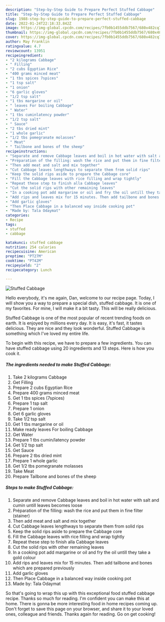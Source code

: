 ```yaml
---
description: "Step-by-Step Guide to Prepare Perfect Stuffed Cabbage"
title: "Step-by-Step Guide to Prepare Perfect Stuffed Cabbage"
slug: 1988-step-by-step-guide-to-prepare-perfect-stuffed-cabbage
date: 2022-01-24T22:18:33.842Z
image: https://img-global.cpcdn.com/recipes/7fb0b1455ddb7567/680x482cq70/stuffed-cabbage-recipe-main-photo.jpg
thumbnail: https://img-global.cpcdn.com/recipes/7fb0b1455ddb7567/680x482cq70/stuffed-cabbage-recipe-main-photo.jpg
cover: https://img-global.cpcdn.com/recipes/7fb0b1455ddb7567/680x482cq70/stuffed-cabbage-recipe-main-photo.jpg
author: May Franklin
ratingvalue: 4.7
reviewcount: 13951
recipeingredient:
- "2 kilograms Cabbage"
- " Filling"
- "2 cubs Egyptian Rice"
- "400 grams minced meat"
- "1 tbs spices 7spices"
- "1 tsp salt"
- "1 onion"
- "6 garlic gloves"
- "1/2 tsp salt"
- "1 tbs margarine or oil"
- " leaves For boiling Cabbage"
- " Water"
- "1 tbs cuminlatency powder"
- "1/2 tsp salt"
- " Sauce"
- "2 tbs dried mint"
- "1 whole garlic"
- "1/2 tbs pomegranate molasses"
- " Meat"
- " Tailbone and bones of the sheep"
recipeinstructions:
- "Separate and remove Cabbage leaves and boil in hot water with salt and cumin untill leaves becomes loose"
- "Préparation of the filling: wash the rice and put them in fine filter (stainer)"
- "Then add meat and salt and mix together"
- "Cut Cabbage leaves lengthways to separate them from solid rips"
- "Keep the solid rips aside to prepare the Cabbage core"
- "Fill the Cabbage leaves with rice filling and wrap tightly"
- "Repeat these step to finish alla Cabbage leaves"
- "Cut the solid rips with other remaining leaves"
- "In a cooking pot add margarine or oil and fry the oil untill they take a gold colour"
- "Add rips and leaves mix for 15 minutes. Then add tailbone and bones which are prepared previously"
- "Add garlic gloves"
- "Then Place Cabbage in a balanced way inside cooking pot"
- "Made by: Tala Odaymat"
categories:
- Recipe
tags:
- stuffed
- cabbage

katakunci: stuffed cabbage 
nutrition: 254 calories
recipecuisine: American
preptime: "PT27M"
cooktime: "PT42M"
recipeyield: "2"
recipecategory: Lunch

---
```



![Stuffed Cabbage](https://img-global.cpcdn.com/recipes/7fb0b1455ddb7567/680x482cq70/stuffed-cabbage-recipe-main-photo.jpg)

Hello everybody, it's me again, Dan, welcome to our recipe page. Today, I will show you a way to prepare a special dish, stuffed cabbage. It is one of my favorites. For mine, I will make it a bit tasty. This will be really delicious.



Stuffed Cabbage is one of the most popular of recent trending foods on earth. It is enjoyed by millions every day. It is easy, it's fast, it tastes delicious. They are nice and they look wonderful. Stuffed Cabbage is something which I've loved my entire life.


To begin with this recipe, we have to prepare a few ingredients. You can have stuffed cabbage using 20 ingredients and 13 steps. Here is how you cook it.

<!--inarticleads1-->

##### The ingredients needed to make Stuffed Cabbage:

1. Take 2 kilograms Cabbage
1. Get  Filling
1. Prepare 2 cubs Egyptian Rice
1. Prepare 400 grams minced meat
1. Get 1 tbs spices (7spices)
1. Prepare 1 tsp salt
1. Prepare 1 onion
1. Get 6 garlic gloves
1. Take 1/2 tsp salt
1. Get 1 tbs margarine or oil
1. Make ready  leaves For boiling Cabbage
1. Get  Water
1. Prepare 1 tbs cumin/latency powder
1. Get 1/2 tsp salt
1. Get  Sauce
1. Prepare 2 tbs dried mint
1. Prepare 1 whole garlic
1. Get 1/2 tbs pomegranate molasses
1. Take  Meat
1. Prepare  Tailbone and bones of the sheep




<!--inarticleads2-->

##### Steps to make Stuffed Cabbage:

1. Separate and remove Cabbage leaves and boil in hot water with salt and cumin untill leaves becomes loose
1. Préparation of the filling: wash the rice and put them in fine filter (stainer)
1. Then add meat and salt and mix together
1. Cut Cabbage leaves lengthways to separate them from solid rips
1. Keep the solid rips aside to prepare the Cabbage core
1. Fill the Cabbage leaves with rice filling and wrap tightly
1. Repeat these step to finish alla Cabbage leaves
1. Cut the solid rips with other remaining leaves
1. In a cooking pot add margarine or oil and fry the oil untill they take a gold colour
1. Add rips and leaves mix for 15 minutes. Then add tailbone and bones which are prepared previously
1. Add garlic gloves
1. Then Place Cabbage in a balanced way inside cooking pot
1. Made by: Tala Odaymat




So that's going to wrap this up with this exceptional food stuffed cabbage recipe. Thanks so much for reading. I'm confident you can make this at home. There is gonna be more interesting food in home recipes coming up. Don't forget to save this page on your browser, and share it to your loved ones, colleague and friends. Thanks again for reading. Go on get cooking!
